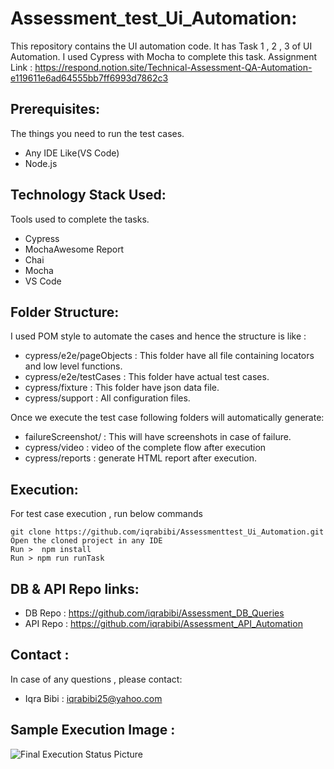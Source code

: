 # Assessment_test_Ui_Automation:
This repository contains the UI automation code. It has Task 1 , 2 , 3 of UI Automation. I used Cypress with Mocha to complete this task.
Assignment Link : https://respond.notion.site/Technical-Assessment-QA-Automation-e119611e6ad64555bb7ff6993d7862c3

## Prerequisites:
The things you need to run the test cases.

* Any IDE Like(VS Code)
* Node.js

## Technology Stack Used: 
Tools used to complete the tasks.

* Cypress
* MochaAwesome Report
* Chai 
* Mocha
* VS Code 

## Folder Structure:
I used POM style to automate the cases and hence the structure is like : 
* cypress/e2e/pageObjects : This folder have all file containing locators and low level functions.
* cypress/e2e/testCases : This folder have actual test cases.
* cypress/fixture : This folder have json data file.
* cypress/support : All configuration files.

Once we execute the test case following folders will automatically generate:
* failureScreenshot/ : This will have screenshots in case of  failure.
* cypress/video : video of the complete flow after execution
* cypress/reports : generate HTML report after execution.

## Execution:
For test case execution , run below commands

    git clone https://github.com/iqrabibi/Assessmenttest_Ui_Automation.git
    Open the cloned project in any IDE
    Run >  npm install
    Run > npm run runTask 
 
## DB & API Repo links:
* DB Repo : https://github.com/iqrabibi/Assessment_DB_Queries
* API Repo : https://github.com/iqrabibi/Assessment_API_Automation

## Contact :
In case of any questions , please contact: 
* Iqra Bibi : iqrabibi25@yahoo.com

## Sample Execution Image :

![Final Execution Status Picture](https://user-images.githubusercontent.com/19478260/208301295-21b1d800-1176-4530-bbe8-7023a611b26d.png)


